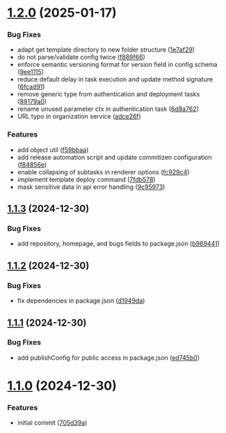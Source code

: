 # [1.2.0](https://github.com/biemch/biem-cli/compare/1.1.3...1.2.0) (2025-01-17)


### Bug Fixes

* adapt get template directory to new folder structure ([1e7af29](https://github.com/biemch/biem-cli/commit/1e7af2994c584e039002730d7e49954edd1d18ba))
* do not parse/validate config twice ([f889f66](https://github.com/biemch/biem-cli/commit/f889f66073b64b77de28ee56688a3b8e0ddb9c8e))
* enforce semantic versioning format for version field in config schema ([9ee1115](https://github.com/biemch/biem-cli/commit/9ee11151b3733c8e4ca52596422a25b559dcf36b))
* reduce default delay in task execution and update method signature ([6fcad91](https://github.com/biemch/biem-cli/commit/6fcad91e90926137dcd6dc41a02fa3657294fa41))
* remove generic type from authentication and deployment tasks ([89179a0](https://github.com/biemch/biem-cli/commit/89179a0a88b3e604dce089e81f9b6698e8f72b95))
* rename unused parameter ctx in authentication task ([6d8a762](https://github.com/biemch/biem-cli/commit/6d8a7624eaf908bf886229287116e63cb9cab551))
* URL typo in organization service ([adce26f](https://github.com/biemch/biem-cli/commit/adce26f83b9144f1c1a6dffa115f2e812ceee845))


### Features

* add object util ([f59bbaa](https://github.com/biemch/biem-cli/commit/f59bbaaa920906177769a00107e667fd68a7d099))
* add release automation script and update commitizen configuration ([f84856e](https://github.com/biemch/biem-cli/commit/f84856ee13dcc8a64235a4e7baf04db6f16aec4f))
* enable collapsing of subtasks in renderer options ([fc929c4](https://github.com/biemch/biem-cli/commit/fc929c423c0cd979724079ddb3a35ccefd979635))
* implement template deploy command ([7fdb578](https://github.com/biemch/biem-cli/commit/7fdb578eba82379319002eaeb30ba32021e21fa7))
* mask sensitive data in api error handling ([9c95973](https://github.com/biemch/biem-cli/commit/9c959734571f11e00039e64ddc012a25b31f72d2))



## [1.1.3](https://github.com/biemch/biem-cli/compare/1.1.2...1.1.3) (2024-12-30)


### Bug Fixes

* add repository, homepage, and bugs fields to package.json ([b969441](https://github.com/biemch/biem-cli/commit/b9694414c5d4f70e669e5020d3abd4411e314d7b))



## [1.1.2](https://github.com/biemch/biem-cli/compare/1.1.1...1.1.2) (2024-12-30)


### Bug Fixes

* fix dependencies in package.json ([d1949da](https://github.com/biemch/biem-cli/commit/d1949dad0f72d7a93b328427f24259049f70a93d))



## [1.1.1](https://github.com/biemch/biem-cli/compare/1.1.0...1.1.1) (2024-12-30)


### Bug Fixes

* add publishConfig for public access in package.json ([ed745b0](https://github.com/biemch/biem-cli/commit/ed745b07025947b182d60b334c72f966db32134d))



# [1.1.0](https://github.com/biemch/biem-cli/compare/705d39a90cfea2fc76ca8ab38f368d6f8fae79fd...1.1.0) (2024-12-30)


### Features

* initial commit ([705d39a](https://github.com/biemch/biem-cli/commit/705d39a90cfea2fc76ca8ab38f368d6f8fae79fd))



